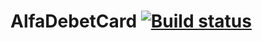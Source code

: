 # AlfaDebetCard [![Build status](https://ci.appveyor.com/api/projects/status/brnce8qo9riinmdd/branch/main?svg=true)](https://ci.appveyor.com/project/elenabulavina90/alfadebetcard/branch/main)